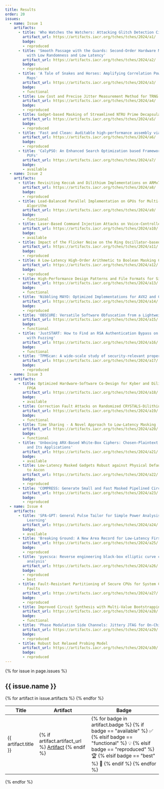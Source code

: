 ```yaml
---
title: Results
order: 20
issues:
  - name: Issue 1
    artifacts:
      - title: 'Who Watches the Watchers: Attacking Glitch Detection Circuits'
        artifact_url: https://artifacts.iacr.org/tches/tches/2024/a1/
        badge:
        - reproduced
      - title: 'Smooth Passage with the Guards: Second-Order Hardware Masking of the AES
          with Low Randomness and Low Latency'
        artifact_url: https://artifacts.iacr.org/tches/tches/2024/a2/
        badge:
        - reproduced
      - title: 'A Tale of Snakes and Horses: Amplifying Correlation Power Analysis on Quadratic
          Maps'
        artifact_url: https://artifacts.iacr.org/tches/tches/2024/a3/
        badge:
        - functional
      - title: Low Cost and Precise Jitter Measurement Method for TRNG Entropy Assessment
        artifact_url: https://artifacts.iacr.org/tches/tches/2024/a4/
        badge:
        - reproduced
      - title: Gadget-based Masking of Streamlined NTRU Prime Decapsulation in Hardware
        artifact_url: https://artifacts.iacr.org/tches/tches/2024/a5/
        badge:
        - reproduced
      - title: 'Fast and Clean: Auditable high-performance assembly via constraint solving'
        artifact_url: https://artifacts.iacr.org/tches/tches/2024/a6/
        badge:
        - reproduced
      - title: 'CalyPSO: An Enhanced Search Optimization based Framework to Model Delay-based
          PUFs'
        artifact_url: https://artifacts.iacr.org/tches/tches/2024/a7/
        badge:
        - available
  - name: Issue 2
    artifacts:
      - title: Revisiting Keccak and Dilithium Implementations on ARMv7-M
        artifact_url: https://artifacts.iacr.org/tches/tches/2024/a8/
        badge:
        - reproduced
      - title: Load-Balanced Parallel Implementation on GPUs for Multi-Scalar Multiplication
          Algorithm
        artifact_url: https://artifacts.iacr.org/tches/tches/2024/a9/
        badge:
        - functional
      - title: Laser-Based Command Injection Attacks on Voice-Controlled Microphone Arrays
        artifact_url: https://artifacts.iacr.org/tches/tches/2024/a10/
        badge:
        - available
      - title: Impact of the Flicker Noise on the Ring Oscillator-based TRNGs
        artifact_url: https://artifacts.iacr.org/tches/tches/2024/a11/
        badge:
        - reproduced
      - title: A Low-Latency High-Order Arithmetic to Boolean Masking Conversion
        artifact_url: https://artifacts.iacr.org/tches/tches/2024/a12/
        badge:
        - reproduced
      - title: High-Performance Design Patterns and File Formats for Side-Channel Analysis
        artifact_url: https://artifacts.iacr.org/tches/tches/2024/a13/
        badge:
        - functional
      - title: 'Nibbling MAYO: Optimized Implementations for AVX2 and Cortex-M4'
        artifact_url: https://artifacts.iacr.org/tches/tches/2024/a14/
        badge:
        - reproduced
      - title: 'OBSCURE: Versatile Software Obfuscation from a Lightweight Secure Element'
        artifact_url: https://artifacts.iacr.org/tches/tches/2024/a15/
        badge:
        - functional
      - title: 'JustSTART: How to Find an RSA Authentication Bypass on Xilinx UltraScale(+)
          with Fuzzing'
        artifact_url: https://artifacts.iacr.org/tches/tches/2024/a16/
        badge:
        - functional
      - title: 'TPMScan: A wide-scale study of security-relevant properties of TPM 2.0 chips'
        artifact_url: https://artifacts.iacr.org/tches/tches/2024/a17/
        badge:
        - reproduced
  - name: Issue 3
    artifacts:
      - title: Optimized Hardware-Software Co-Design for Kyber and Dilithium on RISC-V SoC
          FPGA
        artifact_url: https://artifacts.iacr.org/tches/tches/2024/a18/
        badge:
        - available
      - title: Correction Fault Attacks on Randomized CRYSTALS-Dilithium
        artifact_url: https://artifacts.iacr.org/tches/tches/2024/a19/
        badge:
        - functional
      - title: Time Sharing - A Novel Approach to Low-Latency Masking
        artifact_url: https://artifacts.iacr.org/tches/tches/2024/a20/
        badge:
        - functional
      - title: 'Unboxing ARX-Based White-Box Ciphers: Chosen-Plaintext Computation Analysis
          and Its Applications'
        artifact_url: https://artifacts.iacr.org/tches/tches/2024/a21/
        badge:
        - available
      - title: Low-Latency Masked Gadgets Robust against Physical Defaults with Application
          to Ascon
        artifact_url: https://artifacts.iacr.org/tches/tches/2024/a22/
        badge:
        - reproduced
      - title: 'COMPRESS: Generate Small and Fast Masked Pipelined Circuits'
        artifact_url: https://artifacts.iacr.org/tches/tches/2024/a23/
        badge:
        - reproduced
  - name: Issue 4
    artifacts:
      - title: 'SPA-GPT: General Pulse Tailor for Simple Power Analysis Based on Reinforcement
          Learning'
        artifact_url: https://artifacts.iacr.org/tches/tches/2024/a24/
        badge:
        - available
      - title: 'Breaking Ground: A New Area Record for Low-Latency First-Order Masked SHA-3'
        artifact_url: https://artifacts.iacr.org/tches/tches/2024/a25/
        badge:
        - reproduced
      - title: 'pyecsca: Reverse engineering black-box elliptic curve cryptography via side-channel
          analysis'
        artifact_url: https://artifacts.iacr.org/tches/tches/2024/a26/
        badge:
        - reproduced
        - best
      - title: Fault-Resistant Partitioning of Secure CPUs for System Co-Verification against
          Faults
        artifact_url: https://artifacts.iacr.org/tches/tches/2024/a27/
        badge:
        - reproduced
      - title: Improved Circuit Synthesis with Multi-Value Bootstrapping for FHEW-like Schemes
        artifact_url: https://artifacts.iacr.org/tches/tches/2024/a28/
        badge:
        - functional
      - title: 'Phase Modulation Side Channels: Jittery JTAG for On-Chip Voltage Measurements'
        artifact_url: https://artifacts.iacr.org/tches/tches/2024/a29/
        badge:
        - reproduced
      - title: Robust but Relaxed Probing Model
        artifact_url: https://artifacts.iacr.org/tches/tches/2024/a30/
        badge:
        - reproduced
---
```


{% for issue in page.issues %}
  <h2>{{ issue.name }}</h2>

  <table>
    <thead>
      <tr>
        <th>Title</th>
        <th>Artifact</th>
        <th>Badge</th>
      </tr>
    </thead>
    <tbody>
    {% for artifact in issue.artifacts %}
      <tr>
        <td>
          {{ artifact.title }}
        </td>
        <td>
          {% if artifact.artifact_url %}
            <a href="{{artifact.artifact_url}}">Artifact</a>
          {% endif %}
        </td>
        <td>
        {% for badge in artifact.badge %}
            {% if badge == "available" %}
                <span title="IACR CHES Artifacts Available">✅</span>
            {% elsif badge == "functional" %}
                <span title="IACR CHES Artifacts Functional">💡</span>
            {% elsif badge == "reproduced" %}
                <span title="IACR CHES Artifacts Reproduced">🏆</span>
            {% elsif badge == "best" %}
                <span title="IACR CHES Best Artifact Award">🥇</span>
            {% endif %}
        {% endfor %}
        </td>
      </tr>
    {% endfor %}
    </tbody>
</table>
{% endfor %}

